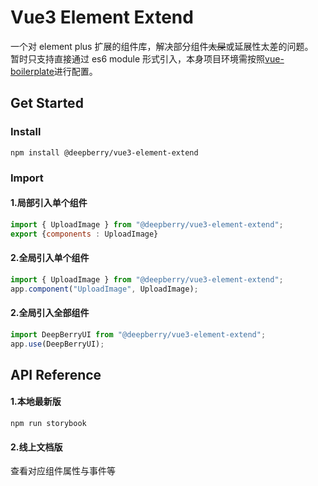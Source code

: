 # Vue3 Element Extend

一个对 element plus 扩展的组件库，解决部分组件~~太屎~~或延展性太差的问题。  
暂时只支持直接通过 es6 module 形式引入，本身项目环境需按照[vue-boilerplate](https://github.com/deepberry/vue-boilerplate)进行配置。

## Get Started

### Install

```shell
npm install @deepberry/vue3-element-extend
```

### Import

#### 1.局部引入单个组件

```javascript
import { UploadImage } from "@deepberry/vue3-element-extend";
export {components : UploadImage}
```

#### 2.全局引入单个组件

```javascript
import { UploadImage } from "@deepberry/vue3-element-extend";
app.component("UploadImage", UploadImage);
```

#### 2.全局引入全部组件

```javascript
import DeepBerryUI from "@deepberry/vue3-element-extend";
app.use(DeepBerryUI);
```

## API Reference

#### 1.本地最新版

```shell
npm run storybook
```

#### 2.线上文档版

查看对应组件属性与事件等
